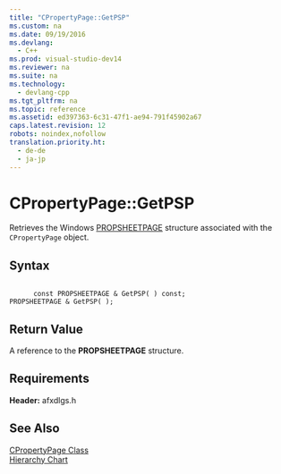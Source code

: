 ```yaml
---
title: "CPropertyPage::GetPSP"
ms.custom: na
ms.date: 09/19/2016
ms.devlang: 
  - C++
ms.prod: visual-studio-dev14
ms.reviewer: na
ms.suite: na
ms.technology: 
  - devlang-cpp
ms.tgt_pltfrm: na
ms.topic: reference
ms.assetid: ed397363-6c31-47f1-ae94-791f45902a67
caps.latest.revision: 12
robots: noindex,nofollow
translation.priority.ht: 
  - de-de
  - ja-jp
---
```

# CPropertyPage::GetPSP
Retrieves the Windows [PROPSHEETPAGE](http://msdn.microsoft.com/library/windows/desktop/bb774548) structure associated with the `CPropertyPage` object.  
  
## Syntax  
  
```  
  
      const PROPSHEETPAGE & GetPSP( ) const;   
PROPSHEETPAGE & GetPSP( );  
```  
  
## Return Value  
 A reference to the **PROPSHEETPAGE** structure.  
  
## Requirements  
 **Header:** afxdlgs.h  
  
## See Also  
 [CPropertyPage Class](../vs140/CPropertyPage-Class.md)   
 [Hierarchy Chart](../vs140/Hierarchy-Chart.md)